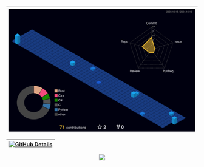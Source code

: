 
| ![Status](./profile-3d-contrib/profile-night-view.svg) |
| ----------- |

<div align="center" >

| [![GitHub Details](http://github-profile-summary-cards.vercel.app/api/cards/profile-details?username=Ev3rR3d&theme=outrun)](https://github.com/vn7n24fzkq/github-profile-summary-cards) |  
| ----------- |

<a href="https://skillicons.dev"   >
<img src="https://skillicons.dev/icons?i=rust,c,cpp,cs,python,powershell,github,kali,windows,linux,apple,aws,azure" />
</a>
<br />

</div>
